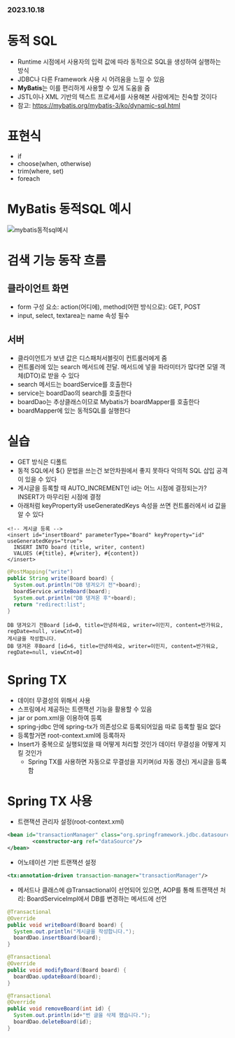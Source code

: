 ### 2023.10.18

# 동적 SQL
- Runtime 시점에서 사용자의 입력 값에 따라 동적으로 SQL을 생성하여 실행하는 방식
- JDBC나 다른 Framework 사용 시 어려움을 느낄 수 있음
- **MyBatis**는 이를 편리하게 사용할 수 있게 도움을 줌
- JSTL이나 XML 기반의 텍스트 프로세서를 사용해본 사람에게는 친숙할 것이다    
- 참고: https://mybatis.org/mybatis-3/ko/dynamic-sql.html

# 표현식
- if
- choose(when, otherwise)
- trim(where, set)
- foreach

# MyBatis 동적SQL 예시
![mybatis동적sql예시](https://github.com/namoo1818/TIL/assets/50236187/abea9b05-3abb-4320-95a1-2eafef60d403)

# 검색 기능 동작 흐름
## 클라이언트 화면
- form 구성 요소: action(어디에), method(어떤 방식으로): GET, POST
- input, select, textarea는 name 속성 필수

## 서버
- 클라이언트가 보낸 값은 디스패처서블릿이 컨트롤러에게 줌
- 컨트롤러에 있는 search 메서드에 전달. 메서드에 넣을 파라미터가 많다면 모델 객체(DTO)로 받을 수 있다
- search 메서드는 boardService를 호출한다
- service는 boardDao의 search를 호출한다
- boardDao는 추상클래스이므로 Mybatis가 boardMapper를 호출한다
- boardMapper에 있는 동적SQL를 실행한다

# 실습
- GET 방식은 디폴트
- 동적 SQL에서 ${} 문법을 쓰는건 보안차원에서 좋지 못하다 악의적 SQL 삽입 공격이 있을 수 있다
- 게시글을 등록할 때 AUTO_INCREMENT인 id는 어느 시점에 결정되는가? INSERT가 마무리된 시점에 결정
- 아래처럼 keyProperty와 useGeneratedKeys 속성을 쓰면 컨트롤러에서 id 값을 알 수 있다
```
<!-- 게시글 등록 -->
<insert id="insertBoard" parameterType="Board" keyProperty="id" useGeneratedKeys="true">
  INSERT INTO board (title, writer, content)
  VALUES (#{title}, #{writer}, #{content})
</insert>
```
```java
@PostMapping("write")
public String write(Board board) {
  System.out.println("DB 댕겨오기 전"+board);
  boardService.writeBoard(board);
  System.out.println("DB 댕겨온 후"+board);
  return "redirect:list";
}
```
```
DB 댕겨오기 전Board [id=0, title=안녕하세요, writer=이민지, content=반가워요, regDate=null, viewCnt=0]
게시글을 작성합니다.
DB 댕겨온 후Board [id=6, title=안녕하세요, writer=이민지, content=반가워요, regDate=null, viewCnt=0]
```

# Spring TX
- 데이터 무결성의 위해서 사용
- 스프링에서 제공하는 트랜잭션 기능을 활용할 수 있음
- jar or pom.xml을 이용하여 등록
- spring-jdbc 안에 spring-tx가 의존성으로 등록되어있음 따로 등록할 필요 없다
- 등록할거면 root-context.xml에 등록하자
- Insert가 중복으로 실행되었을 때 어떻게 처리할 것인가 데이터 무결성을 어떻게 지킬 것인가
  - Spring TX를 사용하면 자동으로 무결성을 지키며(id 자동 갱신) 게시글을 등록함

# Spring TX 사용
- 트랜잭션 관리자 설정(root-context.xml)
```xml
<bean id="transactionManager" class="org.springframework.jdbc.datasource.DataSourceTransactionManager">
		<constructor-arg ref="dataSource"/>
</bean>
```
- 어노테이션 기반 트랜잭션 설정
```xml
<tx:annotation-driven transaction-manager="transactionManager"/>
```
- 메서드나 클래스에 @Transactional이 선언되어 있으면, AOP를 통해 트랜잭션 처리: BoardServiceImpl에서 DB를 변경하는 메서드에 선언 
```java
@Transactional
@Override
public void writeBoard(Board board) {
  System.out.println("게시글을 작성합니다.");
  boardDao.insertBoard(board);
}

@Transactional
@Override
public void modifyBoard(Board board) {
  boardDao.updateBoard(board);
}

@Transactional
@Override
public void removeBoard(int id) {
  System.out.println(id+"번 글을 삭제 했습니다.");
  boardDao.deleteBoard(id);
}
```
